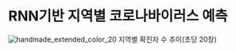 # RNN기반 지역별 코로나바이러스 예측

![handmade_extended_color_20](https://user-images.githubusercontent.com/30429632/88447006-e3629c80-ce69-11ea-9f66-3fc666da54c0.gif)
지역별 확진자 수 추이(초당 20장)
